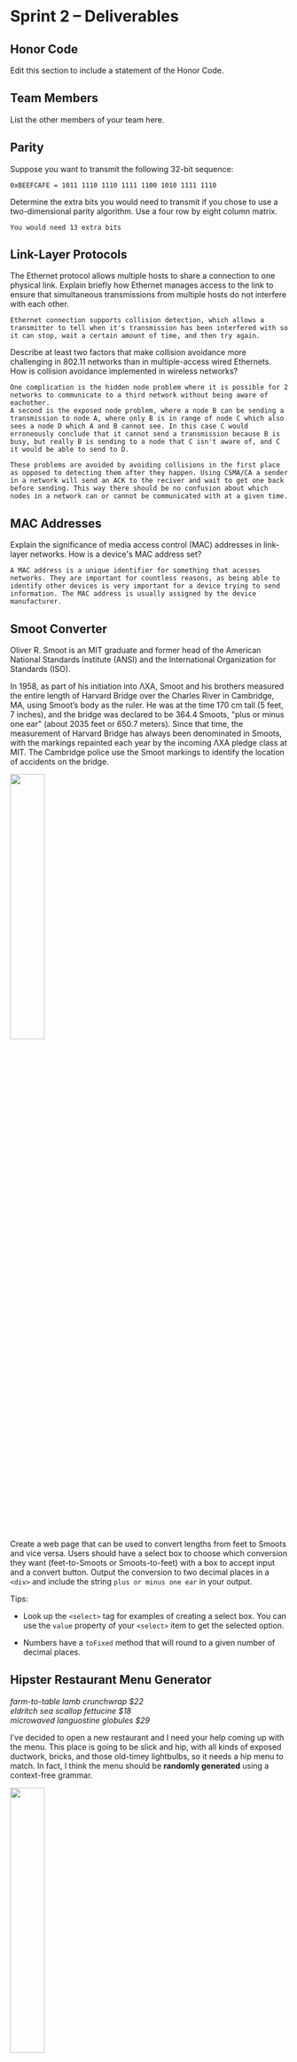 # Sprint 2 &ndash; Deliverables

## Honor Code

Edit this section to include a statement of the Honor Code.

## Team Members

List the other members of your team here.

## Parity

Suppose you want to transmit the following 32-bit sequence:

```
0xBEEFCAFE = 1011 1110 1110 1111 1100 1010 1111 1110
```

Determine the extra bits you would need to transmit if you chose to use a two-dimensional parity algorithm. Use a four row by eight column matrix.

```
You would need 13 extra bits
```

## Link-Layer Protocols

The Ethernet protocol allows multiple hosts to share a connection to one physical link. Explain briefly how Ethernet manages access to the link to ensure that simultaneous transmissions from multiple hosts do not interfere with each other.

```
Ethernet connection supports collision detection, which allows a transmitter to tell when it's transmission has been interfered with so it can stop, wait a certain amount of time, and then try again.
```

Describe at least two factors that make collision avoidance more challenging in 802.11 networks than in multiple-access wired Ethernets. How is collision avoidance implemented in wireless networks?

```
One complication is the hidden node problem where it is possible for 2 networks to communicate to a third network without being aware of eachother.
A second is the exposed node problem, where a node B can be sending a transmission to node A, where only B is in range of node C which also sees a node D which A and B cannot see. In this case C would erroneously conclude that it cannot send a transmission because B is busy, but really B is sending to a node that C isn't aware of, and C it would be able to send to D. 

These problems are avoided by avoiding collisions in the first place as opposed to detecting them after they happen. Using CSMA/CA a sender in a network will send an ACK to the reciver and wait to get one back before sending. This way there should be no confusion about which nodes in a network can or cannot be communicated with at a given time.
```

## MAC Addresses

Explain the significance of media access control (MAC) addresses in link-layer networks. How is a device's MAC address set?

```
A MAC address is a unique identifier for something that acesses networks. They are important for countless reasons, as being able to identify other devices is very important for a device trying to send information. The MAC address is usually assigned by the device manufacturer.
```

## Smoot Converter

Oliver R. Smoot is an MIT graduate and former head of the American National Standards Institute (ANSI) and the International Organization for Standards (ISO).

In 1958, as part of his initiation into ΛXA, Smoot and his brothers measured the entire length of Harvard Bridge over the Charles River in Cambridge, MA, using Smoot’s body as the ruler. He was at the time 170 cm tall (5 feet, 7 inches), and the bridge was declared to be 364.4 Smoots, "plus or minus one ear" (about 2035 feet or 650.7 meters). Since that time, the measurement of Harvard Bridge has always been denominated in Smoots, with the markings repainted each year by the incoming ΛXA pledge class at MIT. The Cambridge police use the Smoot markings to identify the location of accidents on the bridge.

<img src="https://alum.mit.edu/sites/default/files/styles/article_desktop/public/images/SMOOT.jpg?itok=jMC7rC_T" width="35%" />

Create a web page that can be used to convert lengths from feet to Smoots and vice versa. Users should have a select box to choose which conversion they want (feet-to-Smoots or
Smoots-to-feet) with a box to accept input and a convert button. Output the conversion to two decimal places in a `<div>` and include the string `plus or minus one ear` in your
output.

Tips:

- Look up the `<select>` tag for examples of creating a select box. You can use the `value` property of your `<select>` item to get the selected option.

- Numbers have a `toFixed` method that will round to a given number of decimal places.


## Hipster Restaurant Menu Generator

*farm-to-table lamb crunchwrap $22*  
*eldritch sea scallop fettucine $18*  
*microwaved languostine globules $29*

I’ve decided to open a new restaurant and I need your help coming up with the menu. This place is going to be slick and hip, with all kinds of exposed ductwork, bricks, 
and those old-timey lightbulbs, so it needs a hip menu to match. In fact, I think the menu should be **randomly generated** using a context-free grammar.

<img src="https://travelgrrrls.files.wordpress.com/2019/05/edison-bar2.jpg" width="35%" />

[*LATFH*](https://travelgrrrls.wordpress.com/2019/05/02/hipster-light/)

In this project, you’re going to write a page that uses JavaScript and DOM-manipulation to automatically create a restaurant menu.

- Your menu is going to have three sections: appetizers, mains, and desserts. Each section should use a different set of ingredients and preparations and different generation 
rules so that the menu items are unique. Put at least three items in each section.

- Use `menu_generator.html` as a starting point. It shows an example of generating the appetizer section. Use the code as a template to finish the other two sections. You can 
modify the ingredients and options for the appetizers if you want to use my choices in other sections.

- Give your restaurant its own name and modify the hip styling so your page has its own look.
